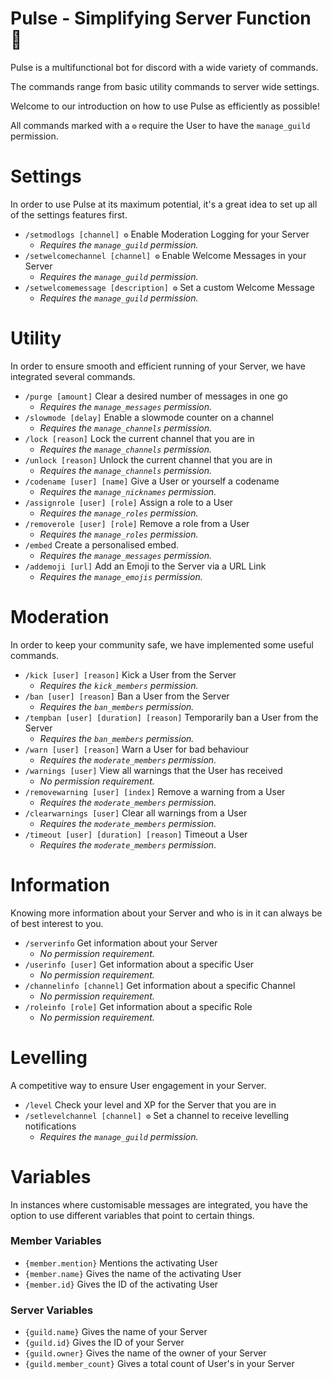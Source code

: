 # Pulse - Simplifying Server Function 📘
Pulse is a multifunctional bot for discord with a wide variety of commands.

The commands range from basic utility commands to server wide settings.

Welcome to our introduction on how to use Pulse as efficiently as possible!

All commands  marked with a `⚙️` require the User to have the `manage_guild` permission.

# Settings
In order to use Pulse at its maximum potential, it's a great idea to set up all of the settings features first.
- `/setmodlogs [channel] ⚙️` Enable Moderation Logging for your Server
  - *Requires the `manage_guild` permission.*
- `/setwelcomechannel [channel] ⚙️` Enable Welcome Messages in your Server
  - *Requires the `manage_guild` permission.*
- `/setwelcomemessage [description] ⚙️` Set a custom Welcome Message
  - *Requires the `manage_guild` permission.*

# Utility
In order to ensure smooth and efficient running of your Server, we have integrated several commands.
- `/purge [amount]` Clear a  desired number of messages in one go
  - *Requires the `manage_messages` permission.*
- `/slowmode [delay]` Enable a slowmode counter on a channel
  - *Requires the `manage_channels` permission.*
- `/lock [reason]` Lock the current channel that you are in
  - *Requires the `manage_channels` permission.*
- `/unlock [reason]` Unlock the current channel that you are in
  - *Requires the `manage_channels` permission.*
- `/codename [user] [name]` Give a User or yourself a codename
  - *Requires the `manage_nicknames` permission.*
- `/assignrole [user] [role]` Assign a role to a User
  - *Requires the `manage_roles` permission.*
- `/removerole [user] [role]` Remove a role from a User
  - *Requires the `manage_roles` permission.*
- `/embed` Create a personalised embed.
  - *Requires the `manage_messages` permission.*
- `/addemoji [url]` Add an Emoji to the Server via a URL  Link
  - *Requires the `manage_emojis` permission.*

# Moderation
In order to keep your community safe, we have implemented some useful commands.
- `/kick [user] [reason]` Kick a User from the Server
  - *Requires the `kick_members` permission.*
- `/ban [user] [reason]` Ban a User from the Server
  - *Requires the `ban_members` permission.*
- `/tempban [user] [duration] [reason]` Temporarily ban a User from the Server
  - *Requires the `ban_members` permission.*
- `/warn [user] [reason]` Warn a User for bad behaviour
  - *Requires the `moderate_members` permission.*
- `/warnings [user]` View all warnings that the User has received
  - *No permission requirement.*
- `/removewarning [user] [index]` Remove a warning from a User
  - *Requires the `moderate_members` permission.*
- `/clearwarnings [user]` Clear all warnings from a User
  - *Requires the `moderate_members` permission.*
- `/timeout [user] [duration] [reason]` Timeout a User
  - *Requires the `moderate_members` permission.*

# Information
Knowing more information about your Server and who is in it can always be of best interest to you.
- `/serverinfo` Get information about your Server
  - *No permission requirement.*
- `/userinfo [user]` Get information about a specific User
  - *No permission requirement.*
- `/channelinfo [channel]` Get information about a specific Channel
  - *No permission requirement.*
- `/roleinfo [role]` Get information about a specific Role
  - *No permission requirement.*

# Levelling
A competitive way to ensure User engagement in your Server.
- `/level` Check your level and XP for the Server that you are in
- `/setlevelchannel [channel] ⚙️` Set a channel to receive levelling notifications
  - *Requires the `manage_guild` permission.*

# Variables
In instances where customisable messages are integrated, you have the option to use different variables that point to certain things.
### Member Variables
- `{member.mention}` Mentions the activating User
- `{member.name}` Gives the name of the activating User
- `{member.id}` Gives the ID of the activating User
### Server Variables
- `{guild.name}` Gives the name of your Server
- `{guild.id}` Gives the ID of your Server
- `{guild.owner}` Gives the name of the owner of your Server
- `{guild.member_count}` Gives a total count of User's in your Server
